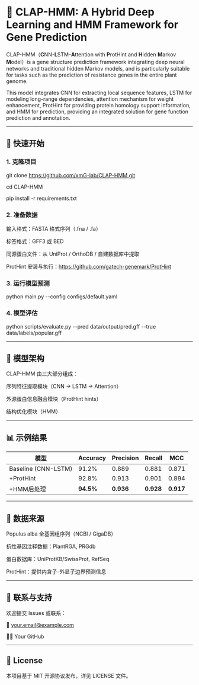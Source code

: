 # 🌱 CLAP-HMM: A Hybrid Deep Learning and HMM Framework for Gene Prediction

CLAP-HMM（**C**NN-**L**STM-**A**ttention with **P**rotHint and **H**idden **M**arkov **M**odel）is a gene structure prediction framework integrating deep neural networks and traditional hidden Markov models, and is particularly suitable for tasks such as the prediction of resistance genes in the entire plant genome.

This model integrates CNN for extracting local sequence features, LSTM for modeling long-range dependencies, attention mechanism for weight enhancement, ProtHint for providing protein homology support information, and HMM for prediction, providing an integrated solution for gene function prediction and annotation.

---

## 🚀 快速开始
### 1. 克隆项目
git clone https://github.com/xmG-lab/CLAP-HMM.git

cd CLAP-HMM

pip install -r requirements.txt

### 2. 准备数据
输入格式：FASTA 格式序列（.fna / .fa）

标签格式：GFF3 或 BED

同源蛋白文件：从 UniProt / OrthoDB / 自建数据库中提取

ProtHint 安装与执行：https://github.com/gatech-genemark/ProtHint

### 3. 运行模型预测
python main.py --config configs/default.yaml

### 4. 模型评估
python scripts/evaluate.py --pred data/output/pred.gff --true data/labels/popular.gff

---

## 🧠 模型架构
CLAP-HMM 由三大部分组成：

序列特征提取模块（CNN → LSTM → Attention）

外源蛋白信息融合模块（ProtHint hints）

结构优化模块（HMM）

---

## 📊 示例结果
| 模型                  | Accuracy  | Precision | Recall    | MCC       |
| ------------------- | --------- | --------- | --------- | --------- |
| Baseline (CNN-LSTM) | 91.2%     | 0.889     | 0.881     | 0.871     |
| +ProtHint           | 92.8%     | 0.913     | 0.901     | 0.894     |
| +HMM后处理             | **94.5%** | **0.936** | **0.928** | **0.917** |

---

## 🧬 数据来源
Populus alba 全基因组序列（NCBI / GigaDB）

抗性基因注释数据：PlantRGA, PRGdb

蛋白数据库：UniProtKB/SwissProt, RefSeq

ProtHint：提供内含子-外显子边界预测信息

---

## 💬 联系与支持
欢迎提交 Issues 或联系：

📧 your.email@example.com

🧑‍💻 Your GitHub

---

## 📄 License
本项目基于 MIT 开源协议发布，详见 LICENSE 文件。

